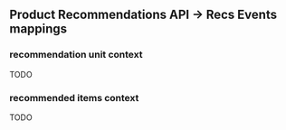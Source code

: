 ## Product Recommendations API -> Recs Events mappings

### recommendation unit context

TODO

### recommended items context

TODO
